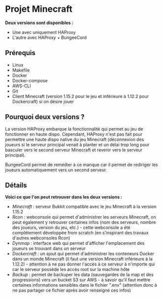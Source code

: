 # Projet Minecraft
**Deux versions sont disponibles :**
- Une avec uniquement HAProxy
- L'autre avec HAProxy + BungeeCord

## Prérequis
- Linux
- Makefile
- Docker
- Docker-compose
- AWS-CLI
- Git
- Client Minecraft (version 1.15.2 pour le jeu et inférieure à 1.12.2 pour Dockercraft) si on désire jouer

## Pourquoi deux versions ?
La version HAProxy embarque la fonctionnalité qui permet au jeu de fonctionner en haute dispo. Cependant, HAProxy n'est pas fait pour permettre une haute dispo native du jeu Minecraft (déconnexion des joueurs si le serveur principal venait à planter et un délai trop long pour basculer vers le second serveur Minecraft et revenir vers le serveur principal).

BungeeCord permet de remédier à ce manque car il permet de rediriger les joueurs automatiquement vers un second serveur.

## Détails
**Voici ce que l'on peut retrouver dans les deux versions :**
- *Minecraft* : serveur Bukkit compatible avec le jeu Minecraft à la version 1.15.2
- *Rcon* : webconsole qui permet d'administrer les serveurs Minecraft, on peut également y retrouver certaines infos (nom des serveurs, nombre des joueurs, version du jeu, etc.) - cette webconsole a été complétement développée from scratch (en s'inspirant des travaux d'autres webconsoles Rcon)
- *Dynmap* : interface web qui permet d'afficher l'emplacement des joueurs se trouvant dans un serveur
- *Dockercraft* : un ajout qui permet d'administrer les conteneurs Docker dans un monde Minecraft (il faut une version Minecraft inférieure à la 1.12.2) - attention à ne pas donner l'accès à ce serveur à n'importe qui car le serveur possède les accès root sur la machine hôte
- *Backup* : permet de backuper les data (sauvegardes de la map et des progressions) vers un bucket S3 sur AWS - à savoir qu'il faut mettre certaines informations sensibles dans le fichier ".env" (attention donc à ne pas partager ce fichier après avoir renseigné ces infos)
